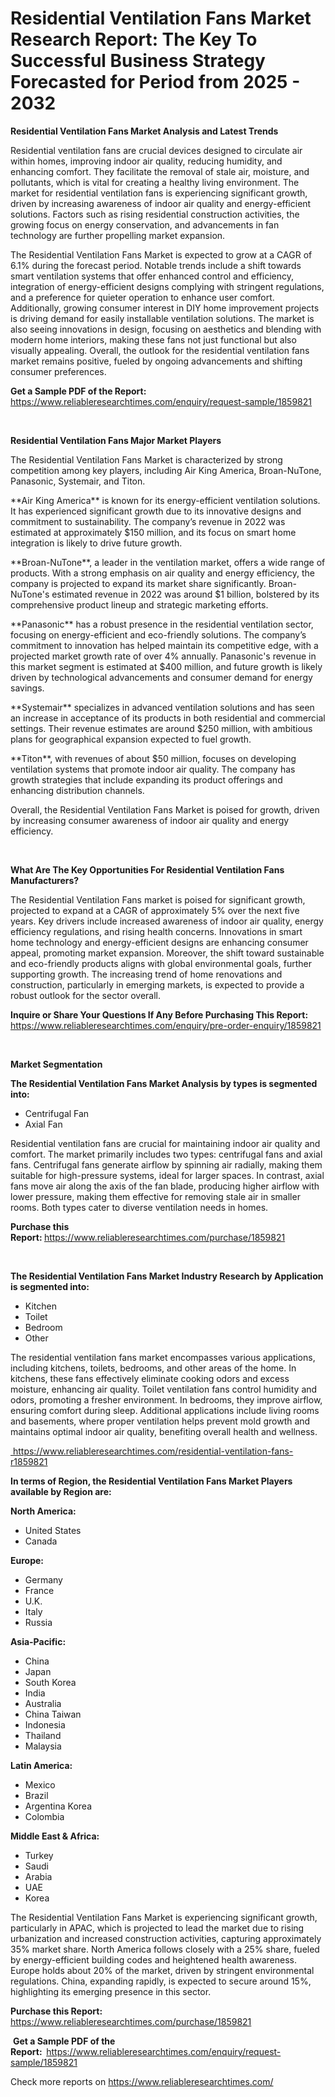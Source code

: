 <p><h1>Residential Ventilation Fans Market Research Report: The Key To Successful Business Strategy Forecasted for Period from 2025 - 2032</h1></p><p><strong>Residential Ventilation Fans Market Analysis and Latest Trends</strong></p>
<p><p>Residential ventilation fans are crucial devices designed to circulate air within homes, improving indoor air quality, reducing humidity, and enhancing comfort. They facilitate the removal of stale air, moisture, and pollutants, which is vital for creating a healthy living environment. The market for residential ventilation fans is experiencing significant growth, driven by increasing awareness of indoor air quality and energy-efficient solutions. Factors such as rising residential construction activities, the growing focus on energy conservation, and advancements in fan technology are further propelling market expansion.</p><p>The Residential Ventilation Fans Market is expected to grow at a CAGR of 6.1% during the forecast period. Notable trends include a shift towards smart ventilation systems that offer enhanced control and efficiency, integration of energy-efficient designs complying with stringent regulations, and a preference for quieter operation to enhance user comfort. Additionally, growing consumer interest in DIY home improvement projects is driving demand for easily installable ventilation solutions. The market is also seeing innovations in design, focusing on aesthetics and blending with modern home interiors, making these fans not just functional but also visually appealing. Overall, the outlook for the residential ventilation fans market remains positive, fueled by ongoing advancements and shifting consumer preferences.</p></p>
<p><strong>Get a Sample PDF of the Report:&nbsp;</strong> <a href="https://www.reliableresearchtimes.com/enquiry/request-sample/1859821?utm_campaign=2719&utm_medium=2&utm_source=Github&utm_content=ia&utm_term=08042025&utm_id=residential-ventilation-fans">https://www.reliableresearchtimes.com/enquiry/request-sample/1859821</a></p>
<p>&nbsp;</p>
<p><strong>Residential Ventilation Fans Major Market Players</strong></p>
<p><p>The Residential Ventilation Fans Market is characterized by strong competition among key players, including Air King America, Broan-NuTone, Panasonic, Systemair, and Titon. </p><p>**Air King America** is known for its energy-efficient ventilation solutions. It has experienced significant growth due to its innovative designs and commitment to sustainability. The company’s revenue in 2022 was estimated at approximately $150 million, and its focus on smart home integration is likely to drive future growth.</p><p>**Broan-NuTone**, a leader in the ventilation market, offers a wide range of products. With a strong emphasis on air quality and energy efficiency, the company is projected to expand its market share significantly. Broan-NuTone's estimated revenue in 2022 was around $1 billion, bolstered by its comprehensive product lineup and strategic marketing efforts.</p><p>**Panasonic** has a robust presence in the residential ventilation sector, focusing on energy-efficient and eco-friendly solutions. The company’s commitment to innovation has helped maintain its competitive edge, with a projected market growth rate of over 4% annually. Panasonic's revenue in this market segment is estimated at $400 million, and future growth is likely driven by technological advancements and consumer demand for energy savings.</p><p>**Systemair** specializes in advanced ventilation solutions and has seen an increase in acceptance of its products in both residential and commercial settings. Their revenue estimates are around $250 million, with ambitious plans for geographical expansion expected to fuel growth.</p><p>**Titon**, with revenues of about $50 million, focuses on developing ventilation systems that promote indoor air quality. The company has growth strategies that include expanding its product offerings and enhancing distribution channels.</p><p>Overall, the Residential Ventilation Fans Market is poised for growth, driven by increasing consumer awareness of indoor air quality and energy efficiency.</p></p>
<p>&nbsp;</p>
<p><strong>What Are The Key Opportunities For Residential Ventilation Fans Manufacturers?</strong></p>
<p><p>The Residential Ventilation Fans market is poised for significant growth, projected to expand at a CAGR of approximately 5% over the next five years. Key drivers include increased awareness of indoor air quality, energy efficiency regulations, and rising health concerns. Innovations in smart home technology and energy-efficient designs are enhancing consumer appeal, promoting market expansion. Moreover, the shift toward sustainable and eco-friendly products aligns with global environmental goals, further supporting growth. The increasing trend of home renovations and construction, particularly in emerging markets, is expected to provide a robust outlook for the sector overall.</p></p>
<p><strong>Inquire or Share Your Questions If Any Before Purchasing This Report:</strong> <a href="https://www.reliableresearchtimes.com/enquiry/pre-order-enquiry/1859821?utm_campaign=2719&utm_medium=2&utm_source=Github&utm_content=ia&utm_term=08042025&utm_id=residential-ventilation-fans">https://www.reliableresearchtimes.com/enquiry/pre-order-enquiry/1859821</a></p>
<p>&nbsp;</p>
<p><strong>Market Segmentation</strong></p>
<p><strong>The Residential Ventilation Fans Market Analysis by types is segmented into:</strong></p>
<p><ul><li>Centrifugal Fan</li><li>Axial Fan</li></ul></p>
<p><p>Residential ventilation fans are crucial for maintaining indoor air quality and comfort. The market primarily includes two types: centrifugal fans and axial fans. Centrifugal fans generate airflow by spinning air radially, making them suitable for high-pressure systems, ideal for larger spaces. In contrast, axial fans move air along the axis of the fan blade, producing higher airflow with lower pressure, making them effective for removing stale air in smaller rooms. Both types cater to diverse ventilation needs in homes.</p></p>
<p><strong>Purchase this Report:&nbsp;</strong><a href="https://www.reliableresearchtimes.com/purchase/1859821?utm_campaign=2719&utm_medium=2&utm_source=Github&utm_content=ia&utm_term=08042025&utm_id=residential-ventilation-fans">https://www.reliableresearchtimes.com/purchase/1859821</a></p>
<p>&nbsp;</p>
<p><strong>The Residential Ventilation Fans Market Industry Research by Application is segmented into:</strong></p>
<p><ul><li>Kitchen</li><li>Toilet</li><li>Bedroom</li><li>Other</li></ul></p>
<p><p>The residential ventilation fans market encompasses various applications, including kitchens, toilets, bedrooms, and other areas of the home. In kitchens, these fans effectively eliminate cooking odors and excess moisture, enhancing air quality. Toilet ventilation fans control humidity and odors, promoting a fresher environment. In bedrooms, they improve airflow, ensuring comfort during sleep. Additional applications include living rooms and basements, where proper ventilation helps prevent mold growth and maintains optimal indoor air quality, benefiting overall health and wellness.</p></p>
<p><a href="https://www.reliableresearchtimes.com/residential-ventilation-fans-r1859821?utm_campaign=2719&utm_medium=2&utm_source=Github&utm_content=ia&utm_term=08042025&utm_id=residential-ventilation-fans">&nbsp;https://www.reliableresearchtimes.com/residential-ventilation-fans-r1859821</a></p>
<p><strong>In terms of Region, the Residential Ventilation Fans Market Players available by Region are:</strong></p>
<p>
    <p> <strong> North America: </strong>
        <ul>
            <li>United States</li>
            <li>Canada</li>
        </ul>
        </p> 
    <p> <strong> Europe: </strong>
        <ul>
            <li>Germany</li>
            <li>France</li>
            <li>U.K.</li>
            <li>Italy</li>
            <li>Russia</li>
        </ul>
        </p> 
    <p> <strong> Asia-Pacific: </strong>
        <ul>
            <li>China</li>
            <li>Japan</li>
            <li>South Korea</li>
            <li>India</li>
            <li>Australia</li>
            <li>China Taiwan</li>
            <li>Indonesia</li>
            <li>Thailand</li>
            <li>Malaysia</li>
        </ul>
        </p> 
    <p> <strong> Latin America: </strong>
        <ul>
            <li>Mexico</li>
            <li>Brazil</li>
            <li>Argentina Korea</li>
            <li>Colombia</li>
        </ul>
        </p> 
    <p> <strong> Middle East & Africa: </strong>
        <ul>
            <li>Turkey</li>
            <li>Saudi</li>
            <li>Arabia</li>
            <li>UAE</li>
            <li>Korea</li>
        </ul>
    </p>
    </p>
<p><p>The Residential Ventilation Fans Market is experiencing significant growth, particularly in APAC, which is projected to lead the market due to rising urbanization and increased construction activities, capturing approximately 35% market share. North America follows closely with a 25% share, fueled by energy-efficient building codes and heightened health awareness. Europe holds about 20% of the market, driven by stringent environmental regulations. China, expanding rapidly, is expected to secure around 15%, highlighting its emerging presence in this sector.</p></p>
<p><strong>Purchase this Report: </strong><a href="https://www.reliableresearchtimes.com/purchase/1859821?utm_campaign=2719&utm_medium=2&utm_source=Github&utm_content=ia&utm_term=08042025&utm_id=residential-ventilation-fans">https://www.reliableresearchtimes.com/purchase/1859821</a></p>
<p>&nbsp;<strong>Get a Sample PDF of the Report:&nbsp;&nbsp;</strong><a href="https://www.reliableresearchtimes.com/enquiry/request-sample/1859821?utm_campaign=2719&utm_medium=2&utm_source=Github&utm_content=ia&utm_term=08042025&utm_id=residential-ventilation-fans">https://www.reliableresearchtimes.com/enquiry/request-sample/1859821</a></p>
<p><strong></strong></p>
<p>Check more reports on <a href="https://www.reliableresearchtimes.com/?utm_campaign=2719&utm_medium=2&utm_source=Github&utm_content=ia&utm_term=08042025&utm_id=residential-ventilation-fans">https://www.reliableresearchtimes.com/</a></p>